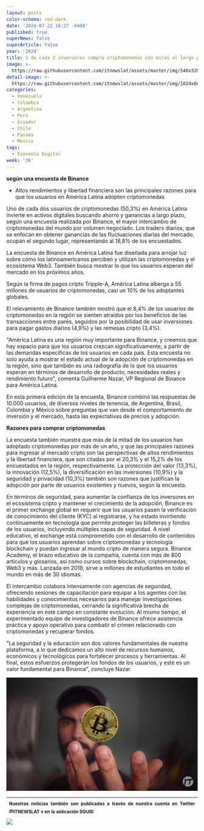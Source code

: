 ```yaml
---
layout: posts
color-schema: red-dark
date: '2024-07-22 16:27 -0400'
published: true
superNews: false
superArticle: false
year: '2024'
title: 1 de cada 2 inversores compra criptomonedas con miras al largo plazo
image: >-
  https://raw.githubusercontent.com/itnewslat/assets/master/img/540x320/Criptoactivos-p.jpg
detail-image: >-
  https://raw.githubusercontent.com/itnewslat/assets/master/img/1024x680/Criptoactivos-g.jpg
categories:
  - Venezuela
  - Colombia
  - Argentina
  - Perú
  - Ecuador
  - Chile
  - Panama
  - Mexico
tags:
  - Economía Digital
week: '30'
---
```

**según una encuesta de Binance**

- Altos rendimientos y libertad financiera son las principales razones para que los usuarios en América Latina adopten criptomonedas

Uno de cada dos usuarios de criptomonedas (50,3%) en América Latina invierte en activos digitales buscando ahorro y ganancias a largo plazo, según una encuesta realizada por Binance, el mayor intercambio de criptomonedas del mundo por volumen negociado. Los traders diarios, que se enfocan en obtener ganancias de las fluctuaciones diarias del mercado, ocupan el segundo lugar, representando al 18,8% de los encuestados.

La encuesta de Binance en América Latina fue diseñada para arrojar luz sobre cómo los latinoamericanos perciben y utilizan las criptomonedas y el ecosistema Web3. También busca mostrar lo que los usuarios esperan del mercado en los próximos años. 

Según la firma de pagos cripto Tripple-A, América Latina alberga a 55 millones de usuarios de criptomonedas, casi un 10% de los adoptantes globales.

El relevamiento de Binance también mostró que el 8,4% de los usuarios de criptomonedas en la región se sienten atraídos por los beneficios de las transacciones entre pares, seguidos por la posibilidad de usar inversiones para pagar gastos diarios (4,9%) y las remesas cripto (3,4%).

"América Latina es una región muy importante para Binance, y creemos que hay espacio para que los usuarios crezcan significativamente, a partir de las demandas específicas de los usuarios en cada país. Esta encuesta no solo ayuda a mostrar el estado actual de la adopción de criptomonedas en la región, sino que también es una radiografía de lo que los usuarios esperan en términos de desarrollo de producto, necesidades reales y rendimiento futuro", comenta Guilherme Nazar, VP Regional de Binance para América Latina.

En esta primera edición de la encuesta, Binance combinó las respuestas de 10.000 usuarios, de diversos niveles de tenencia, de Argentina, Brasil, Colombia y México sobre preguntas que van desde el comportamiento de inversión y el mercado, hasta las expectativas de precios y adopción.

**Razones para comprar criptomonedas**

La encuesta también muestra que más de la mitad de los usuarios han adoptado criptomonedas por más de un año, y que las principales razones para ingresar al mercado cripto son las perspectivas de altos rendimientos y la libertad financiera, que son citadas por el 20,3% y el 15,2% de los encuestados en la región, respectivamente. La protección del valor (13,3%), la innovación (12,5%), la diversificación en las inversiones (10,9%) y la seguridad y privacidad (10,3%) también son razones que justifican la adopción por parte de usuarios existentes y nuevos, según la encuesta.

En términos de seguridad, para aumentar la confianza de los inversores en el ecosistema cripto y mantener el crecimiento de la adopción, Binance es el primer exchange global en requerir que los usuarios pasen la verificación de conocimiento del cliente (KYC) al registrarse, y ha estado invirtiendo continuamente en tecnología que permite proteger las billeteras y fondos de los usuarios, incluyendo múltiples capas de seguridad. A nivel educativo, el exchange está comprometido con el desarrollo de contenidos para que los usuarios aprendan sobre criptomonedas y tecnología blockchain y puedan ingresar al mundo cripto de manera segura. Binance Academy, el brazo educativo de la compañía, cuenta con más de 800 artículos y glosarios, así como cursos sobre blockchain, criptomonedas, Web3 y más. Lanzada en 2018, sirve a millones de estudiantes en todo el mundo en más de 30 idiomas.

El intercambio colabora intensamente con agencias de seguridad, ofreciendo sesiones de capacitación para equipar a los agentes con las habilidades y conocimientos necesarios para manejar investigaciones complejas de criptomonedas, cerrando la significativa brecha de experiencia en este campo en constante evolución. Al mismo tiempo, el experimentado equipo de investigadores de Binance ofrece asistencia práctica y apoyo operativo para combatir el crimen relacionado con criptomonedas y recuperar fondos.

"La seguridad y la educación son dos valores fundamentales de nuestra plataforma, a lo que dedicamos un alto nivel de recursos humanos, económicos y tecnológicos para fortalecer procesos y herramientas. Al final, estos esfuerzos protegerán los fondos de los usuarios, y este es un valor fundamental para Binance", concluye Nazar.

![](https://raw.githubusercontent.com/itnewslat/assets/master/img/540x320/Criptoactivos-p.jpg)

<table style="height: 42px;" width="569">
<tbody>
<tr>
<td style="text-align: justify;"><sub><strong>Nuestras noticias también son publicadas a través de nuestra cuenta en Twitter <a href="https://twitter.com/itnewslat?lang=es">@ITNEWSLAT</a> y en la aplicación <a href="https://squidapp.co/en/">SQUID</a></strong></sub></td>
</tr>
</tbody>
</table>

<img src="https://tracker.metricool.com/c3po.jpg?hash=56f88a41e39ab42c063cc51676587a04"/>